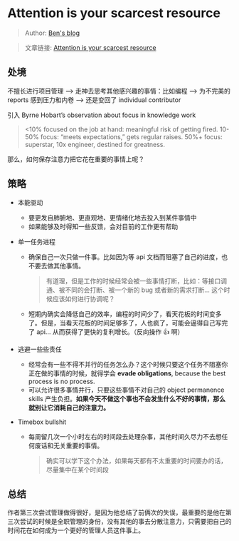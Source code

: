 # Attention is your scarcest resource

> Author: [Ben's blog](https://www.benkuhn.net/)

> 文章链接: [Attention is your scarcest resource](https://www.benkuhn.net/attention/)

## 处境

不擅长进行项目管理 --> 走神去思考其他感兴趣的事情：比如编程 --> 为不完美的 reports 感到压力和内卷 --> 还是变回了 individual contributor

引入 Byrne Hobart’s observation about focus in knowledge work

> <10% focused on the job at hand: meaningful risk of getting fired.
> 10-50% focus: “meets expectations,” gets regular raises.
> 50%+ focus: superstar, 10x engineer, destined for greatness.

那么，如何保存注意力把它花在重要的事情上呢？

## 策略

- 本能驱动

  - 要更发自肺腑地、更直观地、更情绪化地去投入到某件事情中
  - 如果能够及时得知一些反馈，会对目前的工作更有帮助

- 单一任务进程

  - 确保自己一次只做一件事。比如因为等 api 文档而阻塞了自己的进度，也不要去做其他事情。
    > 有道理，但是工作的时候经常会被一些事情打断，比如：等接口调通、被不同的会打断、被一个新的 bug 或者新的需求打断... 这个时候应该如何进行协调呢？
  - 短期内确实会降低自己的效率，编程的时间少了，看天花板的时间变多了。但是，当看天花板的时间足够多了，人也疯了，可能会逼得自己写完了 api... 从而获得了更快的复利增长。（反向操作 👍 啊）

- 逃避一些些责任

  - 经常会有一些不得不并行的任务怎么办？这个时候只要这个任务不阻塞你正在做的事情的时候，就得学会 **evade obligations**, because the best process is no process.
  - 可以允许很多事情并行，只要这些事情不对自己的 object permanence skills 产生负担。**如果今天不做这个事也不会发生什么不好的事情，那么就别让它消耗自己的注意力。**

- Timebox bullshit
  - 每周留几次一个小时左右的时间段去处理杂事，其他时间久尽力不去想任何废话和无关重要的事情。
    > 确实可以学下这个办法，如果每天都有不太重要的时间要办的话，尽量集中在某个时间段

## 总结

作者第三次尝试管理做得很好，是因为他总结了前俩次的失误，最重要的是他在第三次尝试的时候是全职管理的身份，没有其他的事去分散注意力，只需要把自己的时间花在如何成为一个更好的管理人员这件事上。
